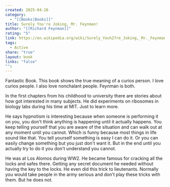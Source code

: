 ```yaml
---
created: 2025-04-26
category:
  - "[[Books|Books]]"
title: Surely You're Joking, Mr. Feynman!
author: "[[Richard Feynman]]"
rating: "5"
link: https://en.wikipedia.org/wiki/Surely_You%27re_Joking,_Mr._Feynman!
tags:
  - Active
share: "true"
layout: book
links: "false"
"": 
---
```

Fantastic Book. This book shows the true meaning of a curios person.
I love curios people. I also love nonchalant people. Feynman is both.

In the first chapters from his childhood to university there are stories about how got interested in many subjects.
He did experiments on ribosomes in biology labs during his time at MIT. Just to learn more.

He says hypnotism is interesting because when someone is performing it on you, you don't think anything is happening until it actually happens.
You keep telling yourself that you are aware of the situation and can walk out at any moment until you cannot.
Which is funny because most things in life sound like that.
You tell yourself something is easy I can do it.
Or you can easily change something but you just don't want it.
But in the end until you actually try to do it you don't understand you cannot.

He was at Los Alomos during WW2. He became famous for cracking all the locks and safes there.
Getting any secret document he needed without having the key to the locks.
He even did this trick to lieutenants.
Normally you would take people in the army serious and don't play these tricks with them.
But he does not.
